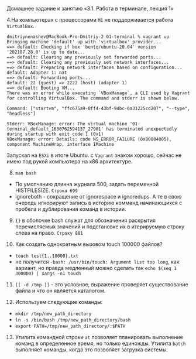 Домашнее задание к занятию «3.1. Работа в терминале, лекция 1»

4.На компьютерах с процессорами `M1` не поддерживается работа `VirtualBox`.
```shell
dmitriynenashev@MacBook-Pro-Dmitriy-2 01-terminal % vagrant up
Bringing machine 'default' up with 'virtualbox' provider...
==> default: Checking if box 'bento/ubuntu-20.04' version '202107.28.0' is up to date...
==> default: Clearing any previously set forwarded ports...
==> default: Clearing any previously set network interfaces...
==> default: Preparing network interfaces based on configuration...
default: Adapter 1: nat
==> default: Forwarding ports...
default: 22 (guest) => 2222 (host) (adapter 1)
==> default: Booting VM...
There was an error while executing `VBoxManage`, a CLI used by Vagrant
for controlling VirtualBox. The command and stderr is shown below.

Command: ["startvm", "ffc675a9-8ff4-43bf-9dbc-0a31225cd207", "--type", "headless"]

Stderr: VBoxManage: error: The virtual machine '01-terminal_default_1630762594137_27901' has terminated unexpectedly during startup with exit code 1 (0x1)
VBoxManage: error: Details: code NS_ERROR_FAILURE (0x80004005), component MachineWrap, interface IMachine
```
Запускал на `ESXi` в итоге Ubuntu. с `Vagrant` знаком хорошо, сейчас не имею под рукой компьютера на х86 архитектуре.

8. `man bash`
  - По умолчанию длинна журнала 500, задать переменной HISTFILESIZE. `Cтрока 699`
  - ignoreboth - сокращение от ignorespace и ignoredups. А те в свою очередь игнорируют запись в историю комманд начинающихся с пробела и дублирования команд в истории.


9. `{}` в оболочке bash служат для обозначения раскрытия перечисляемых значений и подстановке их в итерируемую строку слева на право. `Строку 881`
   

10. Как создать однократным вызовом touch 100000 файлов?
  - `touch test{1..10000}.txt`
  - не получится `-bash: /usr/bin/touch: Argument list too long`, как вариант, но правда медленный можно сделать так `echo $(seq 1 300000) | xargs -n1 touch`


11. `[[ -d /tmp ]]` - это условное, выражение проверяет существование файла и что он является каталогом.
    

12. Используем следующие команды:
  - `mkdir /tmp/new_path_directory`
  - `ln -s /bin/bash /tmp/new_path_directory/bash`
  - `export PATH=/tmp/new_path_directory/:$PATH`


13. Утилита командной строки `at` позволяет планировать выполнение команд в определенное время, но только единожды. Утилита `batch` выполняет команды, когда это позволяет загрузка системы.